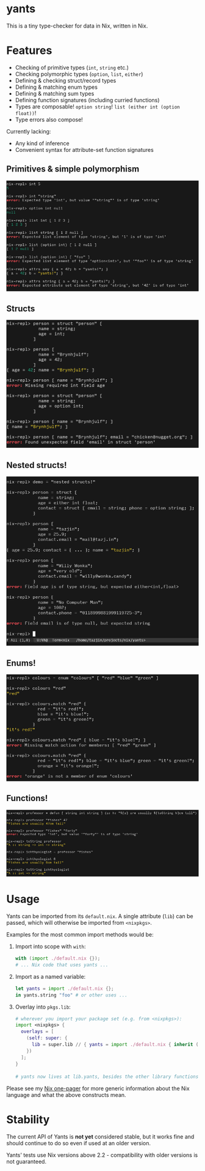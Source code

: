 yants
=====

This is a tiny type-checker for data in Nix, written in Nix.

# Features

* Checking of primitive types (`int`, `string` etc.)
* Checking polymorphic types (`option`, `list`, `either`)
* Defining & checking struct/record types
* Defining & matching enum types
* Defining & matching sum types
* Defining function signatures (including curried functions)
* Types are composable! `option string`! `list (either int (option float))`!
* Type errors also compose!

Currently lacking:

* Any kind of inference
* Convenient syntax for attribute-set function signatures

## Primitives & simple polymorphism

![simple](screenshots/simple.png)

## Structs

![structs](screenshots/structs.png)

## Nested structs!

![nested structs](screenshots/nested-structs.png)

## Enums!

![enums](screenshots/enums.png)

## Functions!

![functions](screenshots/functions.png)

# Usage

Yants can be imported from its `default.nix`. A single attribute (`lib`) can be
passed, which will otherwise be imported from `<nixpkgs>`.

Examples for the most common import methods would be:

1. Import into scope with `with`:
    ```nix
    with (import ./default.nix {});
    # ... Nix code that uses yants ...
    ```

2. Import as a named variable:
    ```nix
    let yants = import ./default.nix {};
    in yants.string "foo" # or other uses ...
    ````

3. Overlay into `pkgs.lib`:
    ```nix
    # wherever you import your package set (e.g. from <nixpkgs>):
    import <nixpkgs> {
      overlays = [
        (self: super: {
          lib = super.lib // { yants = import ./default.nix { inherit (super) lib; }; };
        })
      ];
    }

    # yants now lives at lib.yants, besides the other library functions!
    ```

Please see my [Nix one-pager](https://github.com/tazjin/nix-1p) for more generic
information about the Nix language and what the above constructs mean.

# Stability

The current API of Yants is **not yet** considered stable, but it works fine and
should continue to do so even if used at an older version.

Yants' tests use Nix versions above 2.2 - compatibility with older versions is
not guaranteed.
